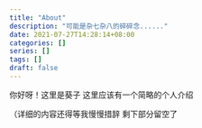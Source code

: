 ```yaml
---
title: "About"
description: "可能是杂七杂八的碎碎念......"
date: 2021-07-27T14:28:14+08:00
categories: []
series: []
tags: []
draft: false
---
```


你好呀！这里是葵子 这里应该有一个简略的个人介绍

（详细的内容还得等我慢慢措辞 剩下部分留空了

